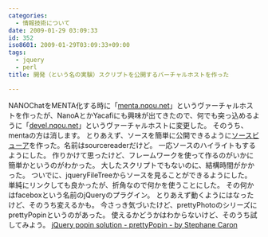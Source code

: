 ```yaml
---
categories:
  - 情報技術について
date: 2009-01-29 03:09:33
id: 352
iso8601: 2009-01-29T03:09:33+09:00
tags:
  - jquery
  - perl
title: 開発（という名の実験）スクリプトを公開するバーチャルホストを作った

---
```


<p>NANOChatをMENTA化する時に「<a href="http://www.nqou.net">menta.nqou.net</a>」というヴァーチャルホストを作ったが、NanoAとかYacafiにも興味が出てきたので、何でも突っ込めるように「<a href="http://www.nqou.net">devel.nqou.net</a>」というヴァーチャルホストに変更した。
そのうち、mentaの方は消します。
とりあえず、ソースを簡単に公開できるように<a href="http://www.nqou.net">ソースビューア</a>を作った。名前はsourcereaderだけど。
一応ソースのハイライトもするようにした。
作りかけて思ったけど、フレームワークを使って作るのがいかに簡単かというのがわかった。
大したスクリプトでもないのに、結構時間がかかった。
ついでに、jqueryFileTreeからソースを見ることができるようにした。
単純にリンクしても良かったが、折角なので何かを使うことにした。
その何かはfaceboxという名前のjQueryのプラグイン。
とりあえず動くようにはなったけど、そのうち変えるかも。
今さっき気づいたけど、prettyPhotoのシリーズにprettyPopinというのがあった。
使えるかどうかはわからないけど、そのうち試してみよう。
<a href="http://www.no-margin-for-errors.com/projects/prettyPopin/">jQuery popin solution - prettyPopin - by Stephane Caron</a></p>
    	